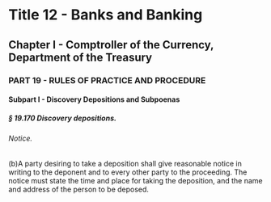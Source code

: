 
# Title 12 - Banks and Banking
## Chapter I - Comptroller of the Currency, Department of the Treasury
### PART 19 - RULES OF PRACTICE AND PROCEDURE
#### Subpart I - Discovery Depositions and Subpoenas
##### § 19.170 Discovery depositions.
###### Notice.

(b)A party desiring to take a deposition shall give reasonable notice in writing to the deponent and to every other party to the proceeding. The notice must state the time and place for taking the deposition, and the name and address of the person to be deposed.
